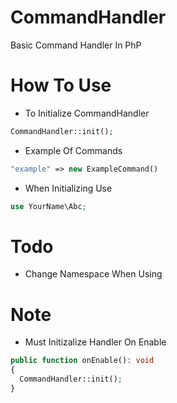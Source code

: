 # CommandHandler
Basic Command Handler In PhP

# How To Use 
 
 * To Initialize CommandHandler
 ```php
 CommandHandler::init();
 ```
* Example Of Commands
```php
"example" => new ExampleCommand()
```
* When Initializing Use
```php
use YourName\Abc;
```

# Todo 

* Change Namespace When Using

# Note

* Must Initizalize Handler On Enable
```php
public function onEnable(): void
{
  CommandHandler::init();
}
